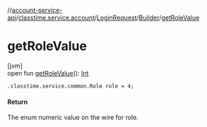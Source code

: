 //[account-service-api](../../../../index.md)/[classtime.service.account](../../index.md)/[LoginRequest](../index.md)/[Builder](index.md)/[getRoleValue](get-role-value.md)

# getRoleValue

[jvm]\
open fun [getRoleValue](get-role-value.md)(): [Int](https://kotlinlang.org/api/latest/jvm/stdlib/kotlin/-int/index.html)

`.classtime.service.common.Role role = 4;`

#### Return

The enum numeric value on the wire for role.
